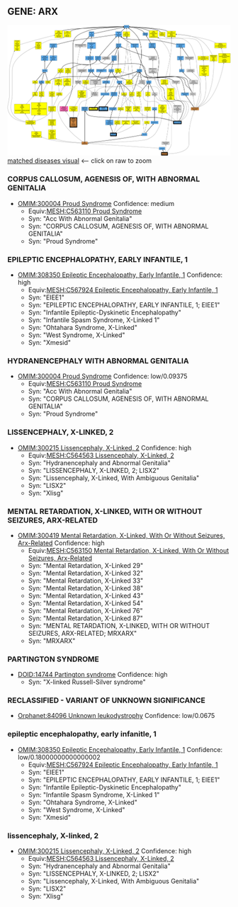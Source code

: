 
## GENE: ARX

![image](ARX.png)
[matched diseases visual](ARX.png)  <-- click on raw to zoom


### CORPUS CALLOSUM, AGENESIS OF, WITH ABNORMAL GENITALIA
 * [OMIM:300004 Proud Syndrome](http://beta.monarchinitiative.org/disease/OMIM:300004) Confidence: medium
    * Equiv:[MESH:C563110 Proud Syndrome](http://beta.monarchinitiative.org/disease/MESH:C563110)
    * Syn: "Acc With Abnormal Genitalia"
    * Syn: "CORPUS CALLOSUM, AGENESIS OF, WITH ABNORMAL GENITALIA"
    * Syn: "Proud Syndrome"

### EPILEPTIC ENCEPHALOPATHY, EARLY INFANTILE, 1
 * [OMIM:308350 Epileptic Encephalopathy, Early Infantile, 1](http://beta.monarchinitiative.org/disease/OMIM:308350) Confidence: high
    * Equiv:[MESH:C567924 Epileptic Encephalopathy, Early Infantile, 1](http://beta.monarchinitiative.org/disease/MESH:C567924)
    * Syn: "EIEE1"
    * Syn: "EPILEPTIC ENCEPHALOPATHY, EARLY INFANTILE, 1; EIEE1"
    * Syn: "Infantile Epileptic-Dyskinetic Encephalopathy"
    * Syn: "Infantile Spasm Syndrome, X-Linked 1"
    * Syn: "Ohtahara Syndrome, X-Linked"
    * Syn: "West Syndrome, X-Linked"
    * Syn: "Xmesid"

### HYDRANENCEPHALY WITH ABNORMAL GENITALIA
 * [OMIM:300004 Proud Syndrome](http://beta.monarchinitiative.org/disease/OMIM:300004) Confidence: low/0.09375
    * Equiv:[MESH:C563110 Proud Syndrome](http://beta.monarchinitiative.org/disease/MESH:C563110)
    * Syn: "Acc With Abnormal Genitalia"
    * Syn: "CORPUS CALLOSUM, AGENESIS OF, WITH ABNORMAL GENITALIA"
    * Syn: "Proud Syndrome"

### LISSENCEPHALY, X-LINKED, 2
 * [OMIM:300215 Lissencephaly, X-Linked, 2](http://beta.monarchinitiative.org/disease/OMIM:300215) Confidence: high
    * Equiv:[MESH:C564563 Lissencephaly, X-Linked, 2](http://beta.monarchinitiative.org/disease/MESH:C564563)
    * Syn: "Hydranencephaly and Abnormal Genitalia"
    * Syn: "LISSENCEPHALY, X-LINKED, 2; LISX2"
    * Syn: "Lissencephaly, X-Linked, With Ambiguous Genitalia"
    * Syn: "LISX2"
    * Syn: "Xlisg"

### MENTAL RETARDATION, X-LINKED, WITH OR WITHOUT SEIZURES, ARX-RELATED
 * [OMIM:300419 Mental Retardation, X-Linked, With Or Without Seizures, Arx-Related](http://beta.monarchinitiative.org/disease/OMIM:300419) Confidence: high
    * Equiv:[MESH:C563150 Mental Retardation, X-Linked, With Or Without Seizures, Arx-Related](http://beta.monarchinitiative.org/disease/MESH:C563150)
    * Syn: "Mental Retardation, X-Linked 29"
    * Syn: "Mental Retardation, X-Linked 32"
    * Syn: "Mental Retardation, X-Linked 33"
    * Syn: "Mental Retardation, X-Linked 38"
    * Syn: "Mental Retardation, X-Linked 43"
    * Syn: "Mental Retardation, X-Linked 54"
    * Syn: "Mental Retardation, X-Linked 76"
    * Syn: "Mental Retardation, X-Linked 87"
    * Syn: "MENTAL RETARDATION, X-LINKED, WITH OR WITHOUT SEIZURES, ARX-RELATED; MRXARX"
    * Syn: "MRXARX"

### PARTINGTON SYNDROME
 * [DOID:14744 Partington syndrome](http://beta.monarchinitiative.org/disease/DOID:14744) Confidence: high
    * Syn: "X-linked Russell-Silver syndrome"

### RECLASSIFIED - VARIANT OF UNKNOWN SIGNIFICANCE
 * [Orphanet:84096 Unknown leukodystrophy](http://beta.monarchinitiative.org/disease/Orphanet:84096) Confidence: low/0.0675

### epileptic encephalopathy, early infanitle, 1
 * [OMIM:308350 Epileptic Encephalopathy, Early Infantile, 1](http://beta.monarchinitiative.org/disease/OMIM:308350) Confidence: low/0.18000000000000002
    * Equiv:[MESH:C567924 Epileptic Encephalopathy, Early Infantile, 1](http://beta.monarchinitiative.org/disease/MESH:C567924)
    * Syn: "EIEE1"
    * Syn: "EPILEPTIC ENCEPHALOPATHY, EARLY INFANTILE, 1; EIEE1"
    * Syn: "Infantile Epileptic-Dyskinetic Encephalopathy"
    * Syn: "Infantile Spasm Syndrome, X-Linked 1"
    * Syn: "Ohtahara Syndrome, X-Linked"
    * Syn: "West Syndrome, X-Linked"
    * Syn: "Xmesid"

### lissencephaly, X-linked, 2
 * [OMIM:300215 Lissencephaly, X-Linked, 2](http://beta.monarchinitiative.org/disease/OMIM:300215) Confidence: high
    * Equiv:[MESH:C564563 Lissencephaly, X-Linked, 2](http://beta.monarchinitiative.org/disease/MESH:C564563)
    * Syn: "Hydranencephaly and Abnormal Genitalia"
    * Syn: "LISSENCEPHALY, X-LINKED, 2; LISX2"
    * Syn: "Lissencephaly, X-Linked, With Ambiguous Genitalia"
    * Syn: "LISX2"
    * Syn: "Xlisg"
